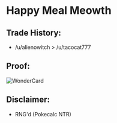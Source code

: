# Happy Meal Meowth

## Trade History:
* /u/alienowitch > /u/tacocat777

## Proof:
![WonderCard](./WonderCard.jpg)

## Disclaimer:
* RNG'd (Pokecalc NTR)
